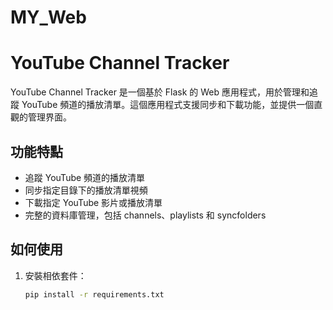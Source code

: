 # MY_Web

# YouTube Channel Tracker

YouTube Channel Tracker 是一個基於 Flask 的 Web 應用程式，用於管理和追蹤 YouTube 頻道的播放清單。這個應用程式支援同步和下載功能，並提供一個直觀的管理界面。

## 功能特點

- 追蹤 YouTube 頻道的播放清單
- 同步指定目錄下的播放清單視頻
- 下載指定 YouTube 影片或播放清單
- 完整的資料庫管理，包括 channels、playlists 和 syncfolders

## 如何使用

1. 安裝相依套件：

   ```bash
   pip install -r requirements.txt
